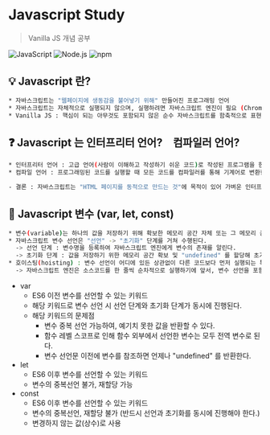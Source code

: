 # Javascript Study 
> Vanilla JS 개념 공부

![JavaScript](https://img.shields.io/badge/JavaScript-F7DF1E?style=flat-square&logo=JavaScript&logoColor=black)
![Node.js](https://img.shields.io/badge/Node.js-339933?style=flat-square&logo=Node.js&logoColor=white)
![npm](https://img.shields.io/badge/npm-CB3837?style=flat-square&logo=npm&logoColor=white)


## :bulb: Javascript 란?

```sh
* 자바스크립트는 "웹페이지에 생동감을 불어넣기 위해" 만들어진 프로그래밍 언어
* 자바스크립트는 자체적으로 실행되지 않으며, 실행하려면 자바스크립트 엔진이 필요 (Chrome : V8, Firefox : SpiderMonkey )
* Vanilla JS : 핵심이 되는 아무것도 포함되지 않은 순수 자바스크립트를 함축적으로 표현하는 것
```

## :question: Javascript 는 인터프리터 언어?　컴파일러 언어?
```sh
* 인터프리터 언어 : 고급 언어(사람이 이해하고 작성하기 쉬운 코드)로 작성된 프로그램을 한 줄 단위로 받아들여 번역하고, 번역과 동시에 프로그램을 한 줄 단위로 즉시 실행하는 언어
* 컴파일 언어 : 프로그래밍된 코드를 실행할 때 모든 코드를 컴파일러를 통해 기계어로 변환한 후에 파일을 생성하여 그 파일을 실행하는 언어

- 결론 : 자바스크립트는 "HTML 페이지를 동적으로 만드는 것"에 목적이 있어 가벼운 인터프리터 언어로 만들어졌다. 하지만, 자바스크립트의 성능을 크게 향상 시키기 위하여 실행되는 플랫폼에 따라 엔진(대부분의 현대 자바스크립트 엔진) 내부에서 컴파일 과정을 거친다.
```

## :eyes: Javascript 변수 (var, let, const)
```sh
* 변수(variable)는 하나의 값을 저장하기 위해 확보한 메모리 공간 자체 또는 그 메모리 공간을 식별하기 위해 붙인 이름
* 자바스크립트 변수 선언은 "선언" -> "초기화" 단계를 거쳐 수행된다.
  -> 선언 단계 : 변수명을 등록하여 자바스크립트 엔진에게 변수의 존재를 알린다.
  -> 초기화 단계 : 값을 저장하기 위한 메모리 공간 확보 및 "undefined" 를 할당해 초기화 한다.
* 호이스팅(hoisting) : 변수 선언이 어디에 있든 상관없이 다른 코드보다 먼저 실행되는 특징
  -> 자바스크립트 엔진은 소스코드를 한 줄씩 순차적으로 실행하기에 앞서, 변수 선언을 포함한 모든 선언문(ex. 변수 선언문, 함수 선언문 등)을 찾아내 먼저 실행한다.
```
* var 
    * ES6 이전 변수를 선언할 수 있는 키워드
    * 해당 키워드로 변수 선언 시 선언 단계와 초기화 단계가 동시에 진행된다.
    * 해당 키워드의 문제점
      * 변수 중복 선언 가능하여, 예기치 못한 값을 반환할 수 있다.
      * 함수 레벨 스코프로 인해 함수 외부에서 선언한 변수는 모두 전역 변수로 된다.
      * 변수 선언문 이전에 변수를 참조하면 언제나 "undefined" 를 반환한다.
* let
    * ES6 이후 변수를 선언할 수 있는 키워드
    * 변수의 중복선언 불가, 재할당 가능
* const
    * ES6 이후 변수를 선언할 수 있는 키워드
    * 변수의 중복선언, 재할당 불가 (반드시 선언과 초기화를 동시에 진행해야 한다.)
    * 변경하지 않는 값(상수)로 사용

